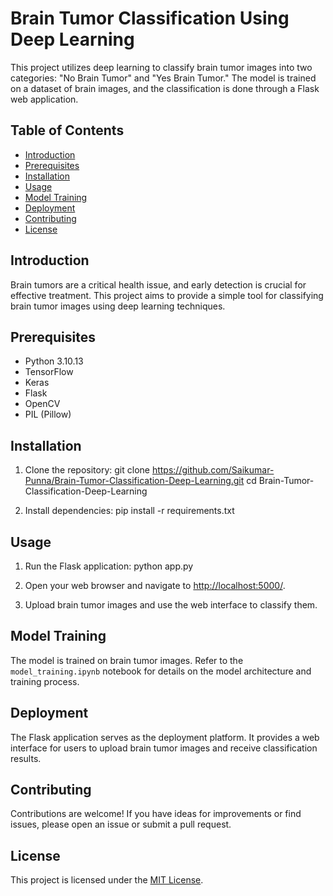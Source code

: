 
# Brain Tumor Classification Using Deep Learning

This project utilizes deep learning to classify brain tumor images into two categories: "No Brain Tumor" and "Yes Brain Tumor." The model is trained on a dataset of brain images, and the classification is done through a Flask web application.

## Table of Contents

- [Introduction](#introduction)
- [Prerequisites](#prerequisites)
- [Installation](#installation)
- [Usage](#usage)
- [Model Training](#model-training)
- [Deployment](#deployment)
- [Contributing](#contributing)
- [License](#license)

## Introduction

Brain tumors are a critical health issue, and early detection is crucial for effective treatment. This project aims to provide a simple tool for classifying brain tumor images using deep learning techniques.

## Prerequisites

- Python 3.10.13
- TensorFlow
- Keras
- Flask
- OpenCV
- PIL (Pillow)

## Installation

1. Clone the repository:
   git clone https://github.com/Saikumar-Punna/Brain-Tumor-Classification-Deep-Learning.git
   cd Brain-Tumor-Classification-Deep-Learning

2. Install dependencies:
   pip install -r requirements.txt

## Usage

1. Run the Flask application:
   python app.py

2. Open your web browser and navigate to [http://localhost:5000/](http://localhost:5000/).

3. Upload brain tumor images and use the web interface to classify them.

## Model Training

The model is trained on brain tumor images. Refer to the `model_training.ipynb` notebook for details on the model architecture and training process.

## Deployment

The Flask application serves as the deployment platform. It provides a web interface for users to upload brain tumor images and receive classification results.

## Contributing

Contributions are welcome! If you have ideas for improvements or find issues, please open an issue or submit a pull request.

## License

This project is licensed under the [MIT License](LICENSE).
